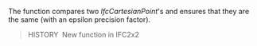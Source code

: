 ﻿The function compares two _IfcCartesianPoint_'s and ensures that they are the same (with an epsilon precision factor).

> HISTORY&nbsp; New function in IFC2x2